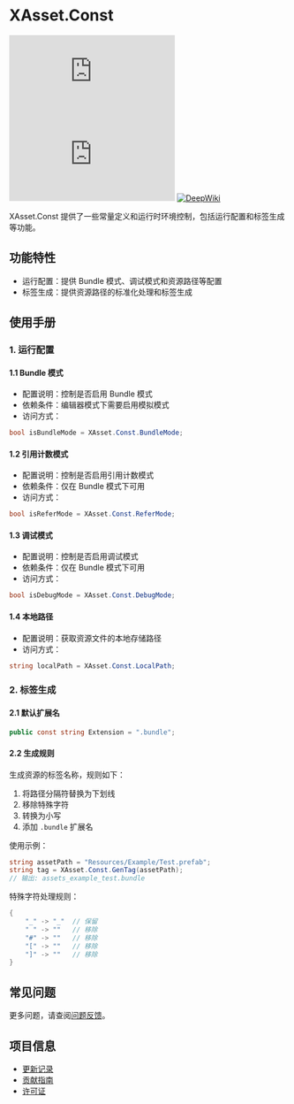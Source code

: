 # XAsset.Const

[![Version](https://img.shields.io/npm/v/org.eframework.u3d.res)](https://www.npmjs.com/package/org.eframework.u3d.res)
[![Downloads](https://img.shields.io/npm/dm/org.eframework.u3d.res)](https://www.npmjs.com/package/org.eframework.u3d.res)
[![DeepWiki](https://img.shields.io/badge/DeepWiki-Explore-blue)](https://deepwiki.com/eframework-org/U3D.RES)

XAsset.Const 提供了一些常量定义和运行时环境控制，包括运行配置和标签生成等功能。

## 功能特性

- 运行配置：提供 Bundle 模式、调试模式和资源路径等配置
- 标签生成：提供资源路径的标准化处理和标签生成

## 使用手册

### 1. 运行配置

#### 1.1 Bundle 模式
- 配置说明：控制是否启用 Bundle 模式
- 依赖条件：编辑器模式下需要启用模拟模式
- 访问方式：
```csharp
bool isBundleMode = XAsset.Const.BundleMode;
```

#### 1.2 引用计数模式
- 配置说明：控制是否启用引用计数模式
- 依赖条件：仅在 Bundle 模式下可用
- 访问方式：
```csharp
bool isReferMode = XAsset.Const.ReferMode;
```

#### 1.3 调试模式
- 配置说明：控制是否启用调试模式
- 依赖条件：仅在 Bundle 模式下可用
- 访问方式：
```csharp
bool isDebugMode = XAsset.Const.DebugMode;
```

#### 1.4 本地路径
- 配置说明：获取资源文件的本地存储路径
- 访问方式：
```csharp
string localPath = XAsset.Const.LocalPath;
```

### 2. 标签生成

#### 2.1 默认扩展名
```csharp
public const string Extension = ".bundle";
```

#### 2.2 生成规则
生成资源的标签名称，规则如下：
1. 将路径分隔符替换为下划线
2. 移除特殊字符
3. 转换为小写
4. 添加 `.bundle` 扩展名

使用示例：
```csharp
string assetPath = "Resources/Example/Test.prefab";
string tag = XAsset.Const.GenTag(assetPath);
// 输出: assets_example_test.bundle
```

特殊字符处理规则：
```csharp
{
    "_" -> "_"  // 保留
    " " -> ""   // 移除
    "#" -> ""   // 移除
    "[" -> ""   // 移除
    "]" -> ""   // 移除
}
```

## 常见问题

更多问题，请查阅[问题反馈](../CONTRIBUTING.md#问题反馈)。

## 项目信息

- [更新记录](../CHANGELOG.md)
- [贡献指南](../CONTRIBUTING.md)
- [许可证](../LICENSE.md)